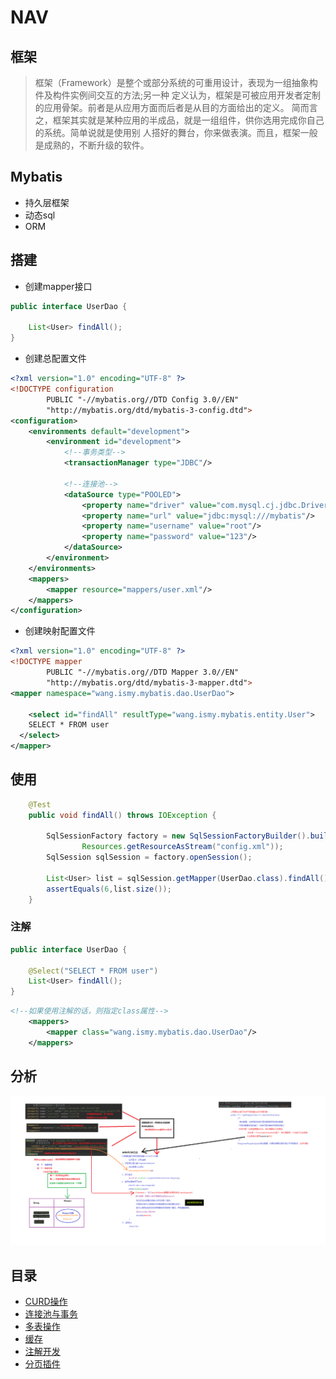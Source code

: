 # NAV

## 框架

>框架（Framework）是整个或部分系统的可重用设计，表现为一组抽象构件及构件实例间交互的方法;另一种 定义认为，框架是可被应用开发者定制的应用骨架。前者是从应用方面而后者是从目的方面给出的定义。  简而言之，框架其实就是某种应用的半成品，就是一组组件，供你选用完成你自己的系统。简单说就是使用别 人搭好的舞台，你来做表演。而且，框架一般是成熟的，不断升级的软件。 

## Mybatis

- 持久层框架
- 动态sql
- ORM

## 搭建

- 创建mapper接口

```java
public interface UserDao {

    List<User> findAll();
}
```

- 创建总配置文件

```xml
<?xml version="1.0" encoding="UTF-8" ?>
<!DOCTYPE configuration
        PUBLIC "-//mybatis.org//DTD Config 3.0//EN"
        "http://mybatis.org/dtd/mybatis-3-config.dtd">
<configuration>
    <environments default="development">
        <environment id="development">
            <!--事务类型-->
            <transactionManager type="JDBC"/>

            <!--连接池-->
            <dataSource type="POOLED">
                <property name="driver" value="com.mysql.cj.jdbc.Driver"/>
                <property name="url" value="jdbc:mysql:///mybatis"/>
                <property name="username" value="root"/>
                <property name="password" value="123"/>
            </dataSource>
        </environment>
    </environments>
    <mappers>
        <mapper resource="mappers/user.xml"/>
    </mappers>
</configuration>
```

- 创建映射配置文件

```xml
<?xml version="1.0" encoding="UTF-8" ?>
<!DOCTYPE mapper
        PUBLIC "-//mybatis.org//DTD Mapper 3.0//EN"
        "http://mybatis.org/dtd/mybatis-3-mapper.dtd">
<mapper namespace="wang.ismy.mybatis.dao.UserDao">

    <select id="findAll" resultType="wang.ismy.mybatis.entity.User">
    SELECT * FROM user
  </select>
</mapper>
```

## 使用

```java
    @Test
    public void findAll() throws IOException {

        SqlSessionFactory factory = new SqlSessionFactoryBuilder().build(
                Resources.getResourceAsStream("config.xml"));
        SqlSession sqlSession = factory.openSession();

        List<User> list = sqlSession.getMapper(UserDao.class).findAll();
        assertEquals(6,list.size());
    }
```

### 注解

```java
public interface UserDao {

    @Select("SELECT * FROM user")
    List<User> findAll();
}
```

```xml
<!--如果使用注解的话，则指定class属性-->
    <mappers>
        <mapper class="wang.ismy.mybatis.dao.UserDao"/>
    </mappers>
```

## 分析

![自定义Mybatis分析](/assets/自定义Mybatis分析.png)

## 目录

- [CURD操作](./CURD操作.md)
- [连接池与事务](./连接池与事务.md)
- [多表操作](./多表操作.md)
- [缓存](./缓存.md)
- [注解开发](./注解开发.md)
- [分页插件](./分页插件.md)
